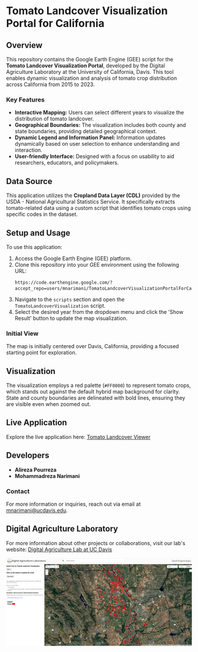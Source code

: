 
# Tomato Landcover Visualization Portal for California

## Overview
This repository contains the Google Earth Engine (GEE) script for the **Tomato Landcover Visualization Portal**, developed by the Digital Agriculture Laboratory at the University of California, Davis. This tool enables dynamic visualization and analysis of tomato crop distribution across California from 2015 to 2023.

### Key Features
- **Interactive Mapping:** Users can select different years to visualize the distribution of tomato landcover.
- **Geographical Boundaries:** The visualization includes both county and state boundaries, providing detailed geographical context.
- **Dynamic Legend and Information Panel:** Information updates dynamically based on user selection to enhance understanding and interaction.
- **User-friendly Interface:** Designed with a focus on usability to aid researchers, educators, and policymakers.

## Data Source
This application utilizes the **Cropland Data Layer (CDL)** provided by the USDA - National Agricultural Statistics Service. It specifically extracts tomato-related data using a custom script that identifies tomato crops using specific codes in the dataset.

## Setup and Usage
To use this application:
1. Access the Google Earth Engine (GEE) platform.
2. Clone this repository into your GEE environment using the following URL:
   ```
   https://code.earthengine.google.com/?accept_repo=users/mnarimani/TomatoLandcoverVisualizationPortalForCalifornia
   ```
3. Navigate to the `scripts` section and open the `TomatoLandcoverVisualization` script.
4. Select the desired year from the dropdown menu and click the 'Show Result' button to update the map visualization.

### Initial View
The map is initially centered over Davis, California, providing a focused starting point for exploration.

## Visualization
The visualization employs a red palette (`#FF0000`) to represent tomato crops, which stands out against the default hybrid map background for clarity. State and county boundaries are delineated with bold lines, ensuring they are visible even when zoomed out.

## Live Application
Explore the live application here: [Tomato Landcover Viewer](https://ee-mnarimani.projects.earthengine.app/view/catomatolandcoverviewer)

## Developers
- **Alireza Pourreza**
- **Mohammadreza Narimani**

### Contact
For more information or inquiries, reach out via email at [mnarimani@ucdavis.edu](mailto:mnarimani@ucdavis.edu).

## Digital Agriculture Laboratory
For more information about other projects or collaborations, visit our lab's website:
[Digital Agriculture Lab at UC Davis](https://digitalag.ucdavis.edu/)

![Tomato Landcover Visualization](California-Tomato_Landcover_Viewer_App.png)
